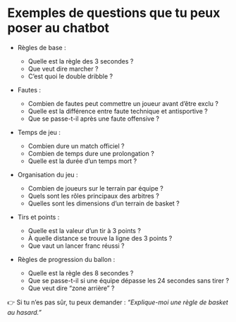 # Exemples de questions que tu peux poser au chatbot

- Règles de base :
  - Quelle est la règle des 3 secondes ?
  - Que veut dire marcher ?
  - C’est quoi le double dribble ?

- Fautes :
  - Combien de fautes peut commettre un joueur avant d’être exclu ?
  - Quelle est la différence entre faute technique et antisportive ?
  - Que se passe-t-il après une faute offensive ?

- Temps de jeu :
  - Combien dure un match officiel ?
  - Combien de temps dure une prolongation ?
  - Quelle est la durée d’un temps mort ?

- Organisation du jeu :
  - Combien de joueurs sur le terrain par équipe ?
  - Quels sont les rôles principaux des arbitres ?
  - Quelles sont les dimensions d’un terrain de basket ?

- Tirs et points :
  - Quelle est la valeur d’un tir à 3 points ?
  - À quelle distance se trouve la ligne des 3 points ?
  - Que vaut un lancer franc réussi ?

- Règles de progression du ballon :
  - Quelle est la règle des 8 secondes ?
  - Que se passe-t-il si une équipe dépasse les 24 secondes sans tirer ?
  - Que veut dire “zone arrière” ?

👉 Si tu n’es pas sûr, tu peux demander : *“Explique-moi une règle de basket au hasard.”*
